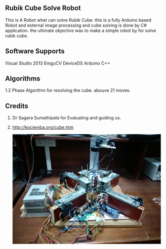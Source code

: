 
## Rubik Cube Solve Robot
This is A Robot what can solve Rubik Cube. this is a fully Arduino based Robot and external image processing and cube solving is done by C# application.
the ultimate objective was to make a simple robot by for solve rubik cube.


## Software Supports

Visual Studio 2013
EmguCV
DeviceDS
Arduino C++

## Algorithms
1.2 Phase Algorithm for resolving the cube. abouve 21 moves.

## Credits
1. Dr Sagara Sumathipala for Evaluating and guiding us.
2. http://kociemba.org/cube.htm
  
   <p align="center">
      <img src="https://github.com/HarithKK/Rubik-Cube-Robot/blob/master/IMAG1064.jpg"/>
   </p>
